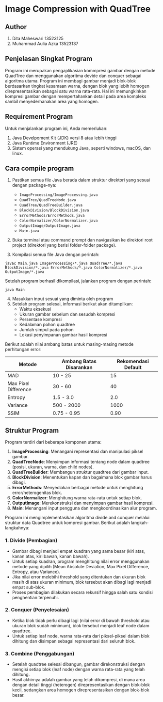 # Image Compression with QuadTree

## Author
1. Dita Maheswari 13523125
2. Muhammad Aulia Azka 13523137

## Penjelasan Singkat Program

Program ini merupakan pengaplikasian kommpresi gambar dengan metode QuadTree dan menggunakan algoritma devide dan conquer sebagai algoritma utama. Program ini membagi gambar menjadi blok-blok berdasarkan tingkat kesamaan warna, dengan blok yang lebih homogen direpresentasikan sebagai satu warna rata-rata. Hal ini memungkinkan kompresi gambar dengan mempertahankan detail pada area kompleks sambil menyederhanakan area yang homogen.

## Requirement Program
Untuk menjalankan program ini, Anda memerlukan:
1. Java Develpoment Kit (JDK) versi 8 atau lebih tinggi
2. Java Runtime Environment (JRE)
3. Sistem operasi yang mendukung Java, seperti windows, macOS, dan linux.

## Cara compile program
1. Pastikan semua file Java berada dalam struktur direktori yang sesuai dengan package-nya:
   - `ImageProcessing/ImageProcessing.java`
   - `QuadTree/QuadTreeNode.java`
   - `QuadTree/QuadTreeBuilder.java`
   - `BlockDivision/BlockDivision.java`
   - `ErrorMethods/ErrorMethods.java`
   - `ColorNormalizer/ColorNormalizer.java`
   - `OutputImage/OutputImage.java`
   - `Main.java`

2. Buka terminal atau command prompt dan navigasikan ke direktori root project (direktori yang berisi folder-folder package).

3. Kompilasi semua file Java dengan perintah:
```
javac Main.java ImageProcessing/*.java QuadTree/*.java BlockDivision/*.java ErrorMethods/*.java ColorNormalizer/*.java OutputImage/*.java
```

Setelah program berhasil dikompilasi, jalankan program dengan perintah:
```
java Main
```

4. Masukkan input sesuai yang diminta oleh program
5. Setelah program selesai, informasi berikut akan ditampilkan:
   - Waktu eksekusi
   - Ukuran gambar sebelum dan sesudah kompresi
   - Persentase kompresi
   - Kedalaman pohon quadtree
   - Jumlah simpul pada pohon
   - Lokasi penyimpanan gambar hasil kompresi

Berikut adalah nilai ambang batas untuk masing-masing metode perhitungan error:

| Metode             | Ambang Batas Disarankan | Rekomendasi Default |
|--------------------|--------------------------|----------------------|
| MAD                | 10 - 25                  | 15                   |
| Max Pixel Difference | 30 - 60               | 40                   |
| Entropy            | 1.5 - 3.0                | 2.0                  |
| Variance           | 500 - 2000               | 1000                 |
| SSIM               | 0.75 - 0.95              | 0.90                 |


## Struktur Program
Program terdiri dari beberapa komponen utama:
1. **ImageProcessing**: Menangani representasi dan manipulasi piksel gambar.
2. **QuadTreeNode**: Menyimpan informasi tentang node dalam quadtree (posisi, ukuran, warna, dan child nodes).
3. **QuadTreeBuilder**: Membangun struktur quadtree dari gambar input.
4. **BlockDivision**: Menentukan kapan dan bagaimana blok gambar harus dibagi.
5. **ErrorMethods**: Menyediakan berbagai metode untuk menghitung error/heterogenitas blok.
6. **ColorNormalizer**: Menghitung warna rata-rata untuk setiap blok.
7. **OutputImage**: Merekonstruksi dan menyimpan gambar hasil kompresi.
8. **Main**: Menangani input pengguna dan mengkoordinasikan alur program.

Program ini mengimplementasikan algoritma divide and conquer melalui struktur data Quadtree untuk kompresi gambar. Berikut adalah langkah-langkahnya:

### 1. Divide (Pembagian)
- Gambar dibagi menjadi empat kuadran yang sama besar (kiri atas, kanan atas, kiri bawah, kanan bawah).
- Untuk setiap kuadran, program menghitung nilai error menggunakan metode yang dipilih (Mean Absolute Deviation, Max Pixel Difference, Entropy, atau Variance).
- Jika nilai error melebihi threshold yang ditentukan dan ukuran blok masih di atas ukuran minimum, blok tersebut akan dibagi lagi menjadi empat sub-blok.
- Proses pembagian dilakukan secara rekursif hingga salah satu kondisi penghentian terpenuhi.

### 2. Conquer (Penyelesaian)
- Ketika blok tidak perlu dibagi lagi (nilai error di bawah threshold atau ukuran blok sudah minimum), blok tersebut menjadi leaf node dalam quadtree.
- Untuk setiap leaf node, warna rata-rata dari piksel-piksel dalam blok dihitung dan disimpan sebagai representasi dari seluruh blok.

### 3. Combine (Penggabungan)
- Setelah quadtree selesai dibangun, gambar direkonstruksi dengan mengisi setiap blok (leaf node) dengan warna rata-rata yang telah dihitung.
- Hasil akhirnya adalah gambar yang telah dikompresi, di mana area dengan detail tinggi (heterogen) direpresentasikan dengan blok-blok kecil, sedangkan area homogen direpresentasikan dengan blok-blok besar.
